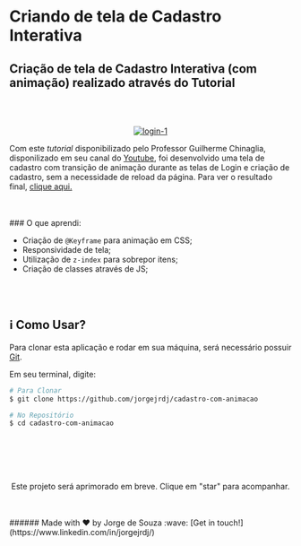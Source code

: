 # Criando de tela de Cadastro Interativa

## Criação de tela de Cadastro Interativa (com animação) realizado através do Tutorial

<br />
<br />

<p align="center"> <a href="https://ibb.co/k8bgSqz"><img src="https://i.ibb.co/Kq4jrVB/login-1.gif" alt="login-1" border="0"></a> </p>


Com este *tutorial* disponibilizado pelo Professor Guilherme Chinaglia, disponilizado em seu canal do [Youtube](https://www.youtube.com/watch?v=GtsNZtzZiec&list=PLARhMvcrqcLy3bU1RxbkC7GYH7eHgXI0A), foi desenvolvido uma tela de cadastro com transição de animação durante as telas de Login e criação de cadastro, sem a necessidade de reload da página. Para ver o resultado final, [clique aqui.](https://youtu.be/iUS-Xl92IxE)

<br />
<br />
### O que aprendi:

- Criação de `@Keyframe` para animação em CSS;
- Responsividade de tela;
- Utilização de `z-index` para sobrepor itens;
- Criação de classes através de JS;
<br />
<br />

## :information_source: Como Usar?

Para clonar esta aplicação e rodar em sua máquina, será necessário possuir [Git](https://git-scm.com).

Em seu terminal, digite:
<br />

```bash
# Para Clonar
$ git clone https://github.com/jorgejrdj/cadastro-com-animacao

# No Repositório
$ cd cadastro-com-animacao
```

<br />

<br />
<br />
<br />

<p align="center">Este projeto será aprimorado em breve. Clique em "star" para acompanhar.</p>
<br />
<br />
###### Made with ♥ by Jorge de Souza :wave: [Get in touch!](https://www.linkedin.com/in/jorgejrdj/)
